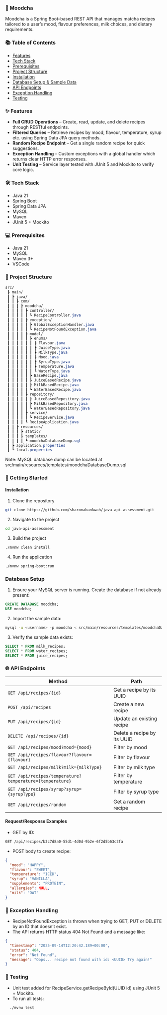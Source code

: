### 🍵 Moodcha

Moodcha is a Spring Boot–based REST API that manages matcha recipes tailored to a user’s mood, flavour preferences, milk choices, and dietary requirements.

### 📚 Table of Contents

- [Features](#features)  
- [Tech Stack](#tech-stack)  
- [Prerequisites](#prerequisites)  
- [Project Structure](#project-structure)  
- [Installation](#installation)  
- [Database Setup & Sample Data](#database-setup--sample-data)  
- [API Endpoints](#api-endpoints)  
- [Exception Handling](#exception-handling)  
- [Testing](#testing)

### ✨ Features

* **Full CRUD Operations** – Create, read, update, and delete recipes through RESTful endpoints.  
* **Filtered Queries** – Retrieve recipes by mood, flavour, temperature, syrup etc. using Spring Data JPA query methods.  
* **Random Recipe Endpoint** – Get a single random recipe for quick suggestions.  
* **Exception Handling** – Custom exceptions with a global handler which returns clear HTTP error responses.  
* **Unit Testing** – Service layer tested with JUnit 5 and Mockito to verify core logic.

### 🛠 Tech Stack

* Java 21
* Spring Boot
* Spring Data JPA
* MySQL
* Maven
* JUnit 5 + Mockito

### 💻 Prerequisites

* Java 21
* MySQL
* Maven 3+
* VSCode

### 📂 Project Structure
```css
src/
 ┣ main/
 ┃ ┣ java/
 ┃ ┃ ┣ com/
 ┃ ┃ ┃ ┣ moodcha/
 ┃ ┃ ┃ ┃ ┣ controller/
 ┃ ┃ ┃ ┃ ┃ ┗ RecipeController.java
 ┃ ┃ ┃ ┃ ┣ exception/
 ┃ ┃ ┃ ┃ ┃ ┣ GlobalExceptionHandler.java
 ┃ ┃ ┃ ┃ ┃ ┗ RecipeNotFoundException.java
 ┃ ┃ ┃ ┃ ┣ model/
 ┃ ┃ ┃ ┃ ┃ ┣ enums/
 ┃ ┃ ┃ ┃ ┃ ┃ ┣ Flavour.java
 ┃ ┃ ┃ ┃ ┃ ┃ ┣ JuiceType.java
 ┃ ┃ ┃ ┃ ┃ ┃ ┣ MilkType.java
 ┃ ┃ ┃ ┃ ┃ ┃ ┣ Mood.java
 ┃ ┃ ┃ ┃ ┃ ┃ ┣ SyrupType.java
 ┃ ┃ ┃ ┃ ┃ ┃ ┣ Temperature.java
 ┃ ┃ ┃ ┃ ┃ ┃ ┗ WaterType.java
 ┃ ┃ ┃ ┃ ┃ ┣ BaseRecipe.java
 ┃ ┃ ┃ ┃ ┃ ┣ JuiceBasedRecipe.java
 ┃ ┃ ┃ ┃ ┃ ┣ MilkBasedRecipe.java
 ┃ ┃ ┃ ┃ ┃ ┗ WaterBasedRecipe.java
 ┃ ┃ ┃ ┃ ┣ repository/
 ┃ ┃ ┃ ┃ ┃ ┣ JuiceBasedRepository.java
 ┃ ┃ ┃ ┃ ┃ ┣ MilkBasedRepository.java
 ┃ ┃ ┃ ┃ ┃ ┗ WaterBasedRepository.java
 ┃ ┃ ┃ ┃ ┣ service/
 ┃ ┃ ┃ ┃ ┃ ┗ RecipeService.java
 ┃ ┃ ┃ ┃ ┗ RecipeApplication.java
 ┃ ┃ ┣ resources/
 ┃ ┃ ┃ ┣ static/
 ┃ ┃ ┃ ┣ templates/
 ┃ ┃ ┃ ┃ ┗ moodchaDatabaseDump.sql
 ┃ ┣ application.properties
 ┃ ┗ local.properties
```

Note: MySQL database dump can be located at src/main/resources/templates/moodchaDatabaseDump.sql

### 🚀 Getting Started

#### Installation

1. Clone the repository
```bash
git clone https://github.com/sharonabankwah/java-api-assessment.git
```

2. Navigate to the project

```bash
cd java-api-assessment
```

3. Build the project
```bash
./mvnw clean install
```

4. Run the application

```bash
./mvnw spring-boot:run
```

### Database Setup

1. Ensure your MySQL server is running. Create the database if not already present:
```sql
CREATE DATABASE moodcha;
USE moodcha;
```

2. Import the sample data:
```bash
mysql -u <username> -p moodcha < src/main/resources/templates/moodchaDatabaseDump.sql
```

3. Verify the sample data exists:
```sql
SELECT * FROM milk_recipes;
SELECT * FROM water_recipes;
SELECT * FROM juice_recipes;
```
### 🌐 API Endpoints

| Method                                                   | Path                        |
| -------------------------------------------------------- | --------------------------- | 
| `GET /api/recipes/{id}`                                  | Get a recipe by its UUID    |         
| `POST /api/recipes`                                      | Create a new recipe         |         
| `PUT /api/recipes/{id}`                                  | Update an existing recipe   |         
| `DELETE /api/recipes/{id}`                               | Delete a recipe by its UUID |         
| `GET /api/recipes/mood?mood={mood}`                      | Filter by mood              |         
| `GET /api/recipes/flavour?flavour={flavour}`             | Filter by flavour           |         
| `GET /api/recipes/milk?milk={milkType}`                  | Filter by milk type         |         
| `GET /api/recipes/temperature?temperature={temperature}` | Filter by temperature       |         
| `GET /api/recipes/syrup?syrup={syrupType}`               | Filter by syrup type        |         
| `GET /api/recipes/random`                                | Get a random recipe         |         

#### Request/Response Examples

* GET by ID:
```bash
GET /api/recipes/b3c7d8a0-55d1-4d0d-9b2e-6f2d5b63c2fa
```

* POST body to create recipe:
```json
{
  "mood": "HAPPY",
  "flavour": "SWEET",
  "temperature": "ICED",
  "syrup": "VANILLA",
  "supplements": "PROTEIN",
  "allergies": NULL,
  "milk": "OAT"
}
```
### 🚨 Exception Handling

* RecipeNotFoundException is thrown when trying to GET, PUT or DELETE by an ID that doesn’t exist.
* The API returns HTTP status 404 Not Found and a message like:

```json
{
  "timestamp": "2025-09-14T12:20:42.189+00:00",
  "status": 404,
  "error": "Not Found",
  "message": "Oops... recipe not found with id: <UUID> Try again!"
}
```

### 🔎 Testing

* Unit test added for RecipeService.getRecipeById(UUID id) using JUnit 5 + Mockito.
* To run all tests:

```bash
  ./mvnw test
```
